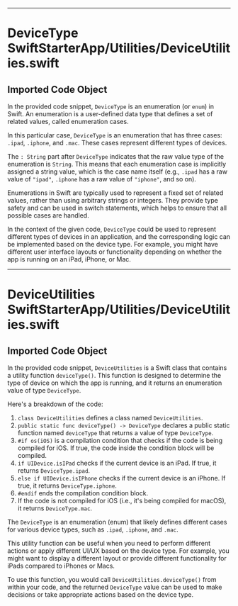 
  
  
---
# DeviceType SwiftStarterApp/Utilities/DeviceUtilities.swift
## Imported Code Object
In the provided code snippet, `DeviceType` is an enumeration (or `enum`) in Swift. An enumeration is a user-defined data type that defines a set of related values, called enumeration cases.

In this particular case, `DeviceType` is an enumeration that has three cases: `.ipad`, `.iphone`, and `.mac`. These cases represent different types of devices.

The `: String` part after `DeviceType` indicates that the raw value type of the enumeration is `String`. This means that each enumeration case is implicitly assigned a string value, which is the case name itself (e.g., `.ipad` has a raw value of `"ipad"`, `.iphone` has a raw value of `"iphone"`, and so on).

Enumerations in Swift are typically used to represent a fixed set of related values, rather than using arbitrary strings or integers. They provide type safety and can be used in switch statements, which helps to ensure that all possible cases are handled.

In the context of the given code, `DeviceType` could be used to represent different types of devices in an application, and the corresponding logic can be implemented based on the device type. For example, you might have different user interface layouts or functionality depending on whether the app is running on an iPad, iPhone, or Mac.

---
# DeviceUtilities SwiftStarterApp/Utilities/DeviceUtilities.swift
## Imported Code Object
In the provided code snippet, `DeviceUtilities` is a Swift class that contains a utility function `deviceType()`. This function is designed to determine the type of device on which the app is running, and it returns an enumeration value of type `DeviceType`.

Here's a breakdown of the code:

1. `class DeviceUtilities` defines a class named `DeviceUtilities`.
2. `public static func deviceType() -> DeviceType` declares a public static function named `deviceType` that returns a value of type `DeviceType`.
3. `#if os(iOS)` is a compilation condition that checks if the code is being compiled for iOS. If true, the code inside the condition block will be compiled.
4. `if UIDevice.isIPad` checks if the current device is an iPad. If true, it returns `DeviceType.ipad`.
5. `else if UIDevice.isIPhone` checks if the current device is an iPhone. If true, it returns `DeviceType.iphone`.
6. `#endif` ends the compilation condition block.
7. If the code is not compiled for iOS (i.e., it's being compiled for macOS), it returns `DeviceType.mac`.

The `DeviceType` is an enumeration (enum) that likely defines different cases for various device types, such as `.ipad`, `.iphone`, and `.mac`.

This utility function can be useful when you need to perform different actions or apply different UI/UX based on the device type. For example, you might want to display a different layout or provide different functionality for iPads compared to iPhones or Macs.

To use this function, you would call `DeviceUtilities.deviceType()` from within your code, and the returned `DeviceType` value can be used to make decisions or take appropriate actions based on the device type.

  
  